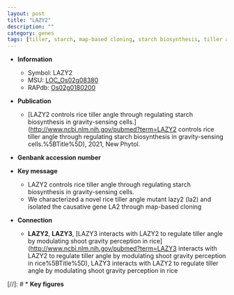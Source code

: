 ```yaml
---
layout: post
title: "LAZY2"
description: ""
category: genes
tags: [tiller, starch, map-based cloning, starch biosynthesis, tiller angle]
---
```


* **Information**  
    + Symbol: LAZY2  
    + MSU: [LOC_Os02g08380](http://rice.uga.edu/cgi-bin/ORF_infopage.cgi?orf=LOC_Os02g08380)  
    + RAPdb: [Os02g0180200](https://rapdb.dna.affrc.go.jp/locus/?name=Os02g0180200)  

* **Publication**  
    + [LAZY2 controls rice tiller angle through regulating starch biosynthesis in gravity-sensing cells.](http://www.ncbi.nlm.nih.gov/pubmed?term=LAZY2 controls rice tiller angle through regulating starch biosynthesis in gravity-sensing cells.%5BTitle%5D), 2021, New Phytol.

* **Genbank accession number**  

* **Key message**  
    + LAZY2 controls rice tiller angle through regulating starch biosynthesis in gravity-sensing cells.
    + We characterized a novel rice tiller angle mutant lazy2 (la2) and isolated the causative gene LA2 through map-based cloning

* **Connection**  
    + __LAZY2__, __LAZY3__, [LAZY3 interacts with LAZY2 to regulate tiller angle by modulating shoot gravity perception in rice](http://www.ncbi.nlm.nih.gov/pubmed?term=LAZY3 interacts with LAZY2 to regulate tiller angle by modulating shoot gravity perception in rice%5BTitle%5D), LAZY3 interacts with LAZY2 to regulate tiller angle by modulating shoot gravity perception in rice

[//]: # * **Key figures**  


